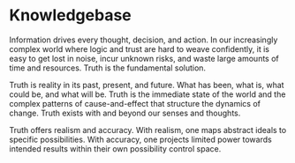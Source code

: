 # Knowledgebase

Information drives every thought, decision, and action. In our increasingly complex world where logic and trust are hard to weave confidently, it is easy to get lost in noise, incur unknown risks, and waste large amounts of time and resources. Truth is the fundamental solution.

Truth is reality in its past, present, and future. What has been, what is, what could be, and what will be. Truth is the immediate state of the world and the complex patterns of cause-and-effect that structure the dynamics of change. Truth exists with and beyond our senses and thoughts.

Truth offers realism and accuracy. With realism, one maps abstract ideals to specific possibilities. With accuracy, one projects limited power towards intended results within their own possibility control space.
